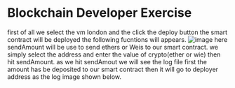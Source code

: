 # Blockchain Developer Exercise
first of all we select the vm london and the click the deploy button the smart contract will be deployed 
the following fucntions will appears.
![image](https://user-images.githubusercontent.com/92707096/175654753-c74e0f20-a655-401c-ae06-bc79205819aa.png)
here sendAmount will be use to send ethers or Weis to our smart contract. we simply select the address and enter the value of crypto(ether or wie) then hit sendAmount.
as we hit sendAmout we will see the log file first the amount has be deposited to our smart contract then it will go to deployer address as the log image shown below.
